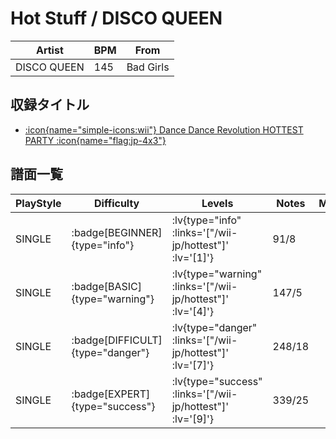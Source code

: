 # Hot Stuff / DISCO QUEEN

|Artist|BPM|From|
|------|---|----|
|DISCO QUEEN|145|Bad Girls|

## 収録タイトル

- [ :icon{name="simple-icons:wii"} Dance Dance Revolution HOTTEST PARTY :icon{name="flag:jp-4x3"} ](/wii-jp/hottest)

## 譜面一覧

|PlayStyle|Difficulty|Levels|Notes|Movie|
|---------|----------|------|-----|-----|
|SINGLE| :badge[BEGINNER]{type="info"} | :lv{type="info" :links='["/wii-jp/hottest"]' :lv='[1]'} |91/8||
|SINGLE| :badge[BASIC]{type="warning"} | :lv{type="warning" :links='["/wii-jp/hottest"]' :lv='[4]'} |147/5||
|SINGLE| :badge[DIFFICULT]{type="danger"} | :lv{type="danger" :links='["/wii-jp/hottest"]' :lv='[7]'} |248/18||
|SINGLE| :badge[EXPERT]{type="success"} | :lv{type="success" :links='["/wii-jp/hottest"]' :lv='[9]'} |339/25||
